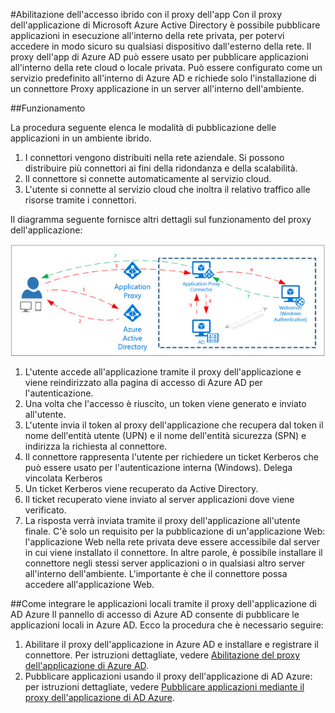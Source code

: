 <properties
	pageTitle="Abilitazione dell'accesso ibrido con il proxy dell'app| Microsoft Azure"
	description="Abilitare l'accesso alle applicazioni in esecuzione all'interno della rete privata dall'esterno della rete tramite Azure Active Directory."
	services="active-directory"
	documentationCenter=""
	authors="femila"
	manager="stevenpo"
	editor=""/>

<tags
	ms.service="active-directory"
	ms.workload="identity"
	ms.tgt_pltfrm="na"
	ms.devlang="na"
	ms.topic="article"
	ms.date="10/06/2015"
	ms.author="femila"/>

#Abilitazione dell'accesso ibrido con il proxy dell'app
Con il proxy dell'applicazione di Microsoft Azure Active Directory è possibile pubblicare applicazioni in esecuzione all'interno della rete privata, per potervi accedere in modo sicuro su qualsiasi dispositivo dall'esterno della rete. Il proxy dell'app di Azure AD può essere usato per pubblicare applicazioni all'interno della rete cloud o locale privata. Può essere configurato come un servizio predefinito all'interno di Azure AD e richiede solo l'installazione di un connettore Proxy applicazione in un server all'interno dell'ambiente.

##Funzionamento

La procedura seguente elenca le modalità di pubblicazione delle applicazioni in un ambiente ibrido.
 
1.	I connettori vengono distribuiti nella rete aziendale. Si possono distribuire più connettori ai fini della ridondanza e della scalabilità.
2.	Il connettore si connette automaticamente al servizio cloud.
3.	L'utente si connette al servizio cloud che inoltra il relativo traffico alle risorse tramite i connettori.

Il diagramma seguente fornisce altri dettagli sul funzionamento del proxy dell'applicazione:

 ![Funzionamento di proxy dell'applicazione di Azure AD](./media/active-directory-appssoaccess-whatis/azureappproxxy.png)

 
1.	L'utente accede all'applicazione tramite il proxy dell'applicazione e viene reindirizzato alla pagina di accesso di Azure AD per l'autenticazione.
2.	Una volta che l'accesso è riuscito, un token viene generato e inviato all'utente.
3.	L'utente invia il token al proxy dell'applicazione che recupera dal token il nome dell'entità utente (UPN) e il nome dell'entità sicurezza (SPN) e indirizza la richiesta al connettore.
4.	Il connettore rappresenta l'utente per richiedere un ticket Kerberos che può essere usato per l'autenticazione interna (Windows). Delega vincolata Kerberos
5.	 Un ticket Kerberos viene recuperato da Active Directory.
6.	Il ticket recuperato viene inviato al server applicazioni dove viene verificato.
7.	 La risposta verrà inviata tramite il proxy dell'applicazione all'utente finale. C'è solo un requisito per la pubblicazione di un'applicazione Web: l'applicazione Web nella rete privata deve essere accessibile dal server in cui viene installato il connettore. In altre parole, è possibile installare il connettore negli stessi server applicazioni o in qualsiasi altro server all'interno dell'ambiente. L'importante è che il connettore possa accedere all'applicazione Web.

##Come integrare le applicazioni locali tramite il proxy dell'applicazione di AD Azure
Il pannello di accesso di Azure AD consente di pubblicare le applicazioni locali in Azure AD. Ecco la procedura che è necessario seguire:

1. Abilitare il proxy dell'applicazione in Azure AD e installare e registrare il connettore. Per istruzioni dettagliate, vedere [Abilitazione del proxy dell'applicazione di Azure AD](active-directory-application-proxy-enable/#step-1-enable-application-proxy-in-azure-ad.md).
2. Pubblicare applicazioni usando il proxy dell'applicazione di AD Azure: per istruzioni dettagliate, vedere [Pubblicare applicazioni mediante il proxy dell'applicazione di AD Azure](active-directory-application-proxy-publish.md).

<!---HONumber=Oct15_HO3-->